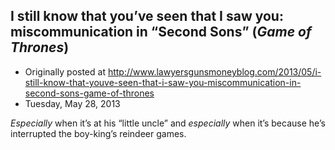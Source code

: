 ## I still know that you’ve seen that I saw you: miscommunication in “Second Sons” (<em>Game of Thrones</em>)

 * Originally posted at http://www.lawyersgunsmoneyblog.com/2013/05/i-still-know-that-youve-seen-that-i-saw-you-miscommunication-in-second-sons-game-of-thrones
 * Tuesday, May 28, 2013

_Especially_ when it’s at his “little uncle” and _especially_ when it’s because he’s interrupted the boy-king’s reindeer games.